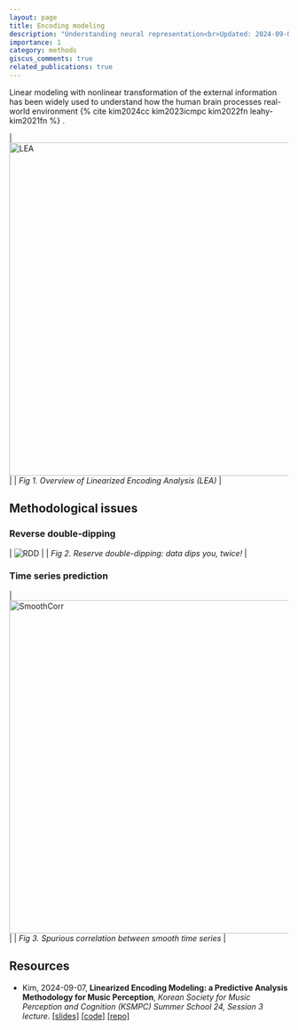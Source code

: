 ```yaml
---
layout: page
title: Encoding modeling
description: "Understanding neural representation<br>Updated: 2024-09-08"
importance: 1
category: methods
giscus_comments: true
related_publications: true
---
```


Linear modeling with nonlinear transformation of the external information has been widely used to understand how the human brain processes real-world environment
{% cite kim2024cc kim2023icmpc kim2022fn leahy-kim2021fn %}
.

| <img alt="LEA" src="lea.png" width="600px" data-zoomable> |
| _Fig 1. Overview of Linearized Encoding Analysis (LEA)_ |

## Methodological issues

### Reverse double-dipping

| <img alt="RDD" src="rdd.png" data-zoomable> |
| _Fig 2. Reserve double-dipping: data dips you, twice!_ |

### Time series prediction

| <img alt="SmoothCorr" src="scorr.png" width="600px" style="float" data-zoomable> |
| _Fig 3. Spurious correlation between smooth time series_ |

## Resources

- Kim, 2024-09-07, <b>Linearized Encoding Modeling: a Predictive Analysis Methodology for Music Perception</b>, _Korean Society for Music Perception and Cognition (KSMPC) Summer School 24, Session 3 lecture_.
  [[slides]](https://github.com/seunggookim/ksmpc-ss24-sess3/blob/c17904e35a0648c97227fe48a494380c85703845/docs/2024-09-07_KSMPC-SS_enc_sgKIM_git.pdf)
  [[code]](https://drive.mathworks.com/sharing/cb9d7218-cfa4-4bef-abd2-6f03a6d953dc)
  [[repo]](https://github.com/seunggookim/ksmpc-ss24-sess3)

<!--

## Non-lienar transformation
[..]

## Time-invariant system identification

[..]


## Understanding linear coefficients
[..]

## Predictive modeling and cross-validation

[..]

## Double-dipping and reverse double-dipping
[..]


-->
